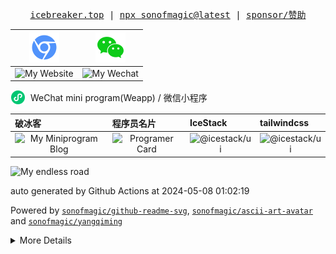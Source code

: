 <p align="center">
  <samp>
  <a href="https://icebreaker.top" target="_blank">icebreaker.top</a> |
  <a href="https://www.npmjs.com/package/sonofmagic" target="_blank">npx sonofmagic@latest</a> |
  <a href="https://github.com/sonofmagic/sponsors" target="_blank">sponsor/赞助</a>
  </samp>
</p>

|                                              <a href="https://www.icebreaker.top/" target="_blank"><img src="assets/svg/chorme.svg" alt="Website Icon" /></a>                                             |                               <a href="https://u.wechat.com/EAVzgOGBnATKcePfVWr_QyQ" target="_blank"><img src="assets/svg/wechat.svg" alt="Wechat Icon" /></a>                               |
| :-------------------------------------------------------------------------------------------------------------------------------------------------------------------------------------------------------: | :------------------------------------------------------------------------------------------------------------------------------------------------------------------------------------------: |
| <img width="160" height="160" src="https://github-readme-svg.vercel.app/api/v1/svg/qrcode?value=https://www.icebreaker.top&type=func&qrcodeType=round&posType=planet&posColor=%23000" alt="My Website" /> | <img width="160" height="160" src="https://github-readme-svg.vercel.app/api/v1/svg/qrcode?value=https://u.wechat.com/EAVzgOGBnATKcePfVWr_QyQ&type=circle&posColor=%23000" alt="My Wechat" /> |

<p style="display:flex;align-items:center;">
<img width="24" style="margin-right:8px" src="assets/svg/weapp.svg" alt="Wechat Icon" />
WeChat mini program(Weapp) / 微信小程序
</p>

|                                                                          <div style="display: flex;align-items: center;"> 破冰客 </div>                                                                          |                                                                       <div style="display: flex;align-items: center;"> 程序员名片 </div>                                                                      |                                                                    <div style="display: flex;align-items: center;"> IceStack </div>                                                                    |                                                                   <div style="display: flex;align-items: center;"> tailwindcss </div>                                                                  |
| :-----------------------------------------------------------------------------------------------------------------------------------------------------------------------------------------------------------: | :------------------------------------------------------------------------------------------------------------------------------------------------------------------------------------------------------: | :----------------------------------------------------------------------------------------------------------------------------------------------------------------------------------------------------: | :----------------------------------------------------------------------------------------------------------------------------------------------------------------------------------------------------: |
| <img width="160" height="160" src="https://github-readme-svg.vercel.app/api/v1/svg/qrcode?value=https://mp.weixin.qq.com/a/~QCyvHLpi7gWkTTw_D45LNg~~&type=image&posColor=%23000" alt="My Miniprogram Blog" /> | <img width="160" height="160" src="https://github-readme-svg.vercel.app/api/v1/svg/qrcode?value=https://mp.weixin.qq.com/a/~wCmPXG4P6LVtnyOobH53KQ~~&type=image&posColor=%23000" alt="Programer Card" /> | <img width="160" height="160" src="https://github-readme-svg.vercel.app/api/v1/svg/qrcode?value=https://mp.weixin.qq.com/a/~Z3ufw44yiwSSRapyxRmuqQ~~&type=image&posColor=%23000" alt="@icestack/ui" /> | <img width="160" height="160" src="https://github-readme-svg.vercel.app/api/v1/svg/qrcode?value=https://mp.weixin.qq.com/a/~Z3ufw44yiwSSRapyxRmuqQ~~&type=image&posColor=%23000" alt="@icestack/ui" /> |

<img src="https://github-readme-svg.vercel.app/api/v1/svg/road?cartype=normal&p=center" alt="My endless road" />

auto generated by Github Actions at 2024-05-08 01:02:19

Powered by [`sonofmagic/github-readme-svg`](https://github.com/sonofmagic/github-readme-svg), [`sonofmagic/ascii-art-avatar`](https://github.com/sonofmagic/ascii-art-avatar) and [`sonofmagic/yangqiming`](https://github.com/sonofmagic/yangqiming)

<details>

<summary>More Details</summary>

```
 _   _  _____  _____     
| | | ||_   _|/  __ \  _ 
| | | |  | |  | /  \/ (_)
| | | |  | |  | |        
| |_| |  | |  | \__/\  _ 
 \___/   \_/   \____/ (_)
                         
                         
 _____  _____  _____    ___          _____  _____          _____  _____ 
/ __  \|  _  |/ __  \  /   |        |  _  ||  ___|        |  _  ||  _  |
`' / /'| |/' |`' / /' / /| | ______ | |/' ||___ \  ______ | |/' | \ V / 
  / /  |  /| |  / /  / /_| ||______||  /| |    \ \|______||  /| | / _ \ 
./ /___\ |_/ /./ /___\___  |        \ |_/ //\__/ /        \ |_/ /| |_| |
\_____/ \___/ \_____/    |_/         \___/ \____/          \___/ \_____/
```

<!-- ![Shit happens](https://github-readme-svg.vercel.app/api/v1/svg/captcha?value=Shit%20happens&n=30&w=400) -->

<a href="https://www.icebreaker.top/" target="_blank">![My Home Page](https://github-readme-svg.vercel.app/api/v1/svg/captcha?value=Click%20here!%20https://icebreaker.top/&n=0&w=600)</a>

</details>
